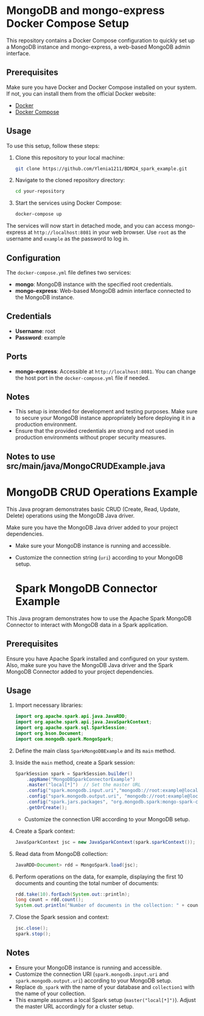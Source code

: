 # MongoDB and mongo-express Docker Compose Setup

This repository contains a Docker Compose configuration to quickly set up a MongoDB instance and mongo-express, a web-based MongoDB admin interface. 

## Prerequisites

Make sure you have Docker and Docker Compose installed on your system. If not, you can install them from the official Docker website:

- [Docker](https://docs.docker.com/get-docker/)
- [Docker Compose](https://docs.docker.com/compose/install/)

## Usage

To use this setup, follow these steps:

1. Clone this repository to your local machine:

    ```bash
    git clone https://github.com/Ylenia1211/BDM24_spark_example.git
    ```

2. Navigate to the cloned repository directory:

    ```bash
    cd your-repository
    ```

3. Start the services using Docker Compose:

    ```bash
    docker-compose up 
    ```

The services will now start in detached mode, and you can access mongo-express at `http://localhost:8081` in your web browser. Use `root` as the username and `example` as the password to log in.

## Configuration

The `docker-compose.yml` file defines two services:

- **mongo**: MongoDB instance with the specified root credentials.
- **mongo-express**: Web-based MongoDB admin interface connected to the MongoDB instance.

## Credentials

- **Username**: root
- **Password**: example


## Ports

- **mongo-express**: Accessible at `http://localhost:8081`. You can change the host port in the `docker-compose.yml` file if needed.

## Notes

- This setup is intended for development and testing purposes. Make sure to secure your MongoDB instance appropriately before deploying it in a production environment.
- Ensure that the provided credentials are strong and not used in production environments without proper security measures.



## Notes to use **src/main/java/MongoCRUDExample.java**
# MongoDB CRUD Operations Example

This Java program demonstrates basic CRUD (Create, Read, Update, Delete) operations using the MongoDB Java driver.

Make sure you have the MongoDB Java driver added to your project dependencies.

- Make sure your MongoDB instance is running and accessible.
- Customize the connection string (`uri`) according to your MongoDB setup.

  # Spark MongoDB Connector Example

This Java program demonstrates how to use the Apache Spark MongoDB Connector to interact with MongoDB data in a Spark application.

## Prerequisites

Ensure you have Apache Spark installed and configured on your system. Also, make sure you have the MongoDB Java driver and the Spark MongoDB Connector added to your project dependencies.

## Usage

1. Import necessary libraries:

    ```java
    import org.apache.spark.api.java.JavaRDD;
    import org.apache.spark.api.java.JavaSparkContext;
    import org.apache.spark.sql.SparkSession;
    import org.bson.Document;
    import com.mongodb.spark.MongoSpark;
    ```

2. Define the main class `SparkMongoDBExample` and its `main` method.

3. Inside the `main` method, create a Spark session:

    ```java
    SparkSession spark = SparkSession.builder()
        .appName("MongoDBSparkConnectorExample")
        .master("local[*]")  // Set the master URL
        .config("spark.mongodb.input.uri","mongodb://root:example@localhost:27017/db_spark.collection1?authSource=admin")
        .config("spark.mongodb.output.uri", "mongodb://root:example@localhost:27017/db_spark.collection1?authSource=admin")
        .config("spark.jars.packages", "org.mongodb.spark:mongo-spark-connector_2.12:10.0.0")
        .getOrCreate();
    ```

    - Customize the connection URI according to your MongoDB setup.

4. Create a Spark context:

    ```java
    JavaSparkContext jsc = new JavaSparkContext(spark.sparkContext());
    ```

5. Read data from MongoDB collection:

    ```java
    JavaRDD<Document> rdd = MongoSpark.load(jsc);
    ```

6. Perform operations on the data, for example, displaying the first 10 documents and counting the total number of documents:

    ```java
    rdd.take(10).forEach(System.out::println);
    long count = rdd.count();
    System.out.println("Number of documents in the collection: " + count);
    ```

7. Close the Spark session and context:

    ```java
    jsc.close();
    spark.stop();
    ```

## Notes

- Ensure your MongoDB instance is running and accessible.
- Customize the connection URI (`spark.mongodb.input.uri` and `spark.mongodb.output.uri`) according to your MongoDB setup.
- Replace `db_spark` with the name of your database and `collection1` with the name of your collection.
- This example assumes a local Spark setup (`master("local[*]")`). Adjust the master URL accordingly for a cluster setup.
